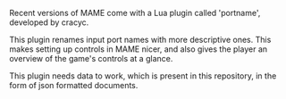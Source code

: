 Recent versions of MAME come with a Lua plugin called 'portname', developed by cracyc.

This plugin renames input port names with more descriptive ones. This makes setting up controls in MAME nicer, and also gives the player an overview of the game's controls at a glance.

This plugin needs data to work, which is present in this repository, in the form of json formatted documents.
